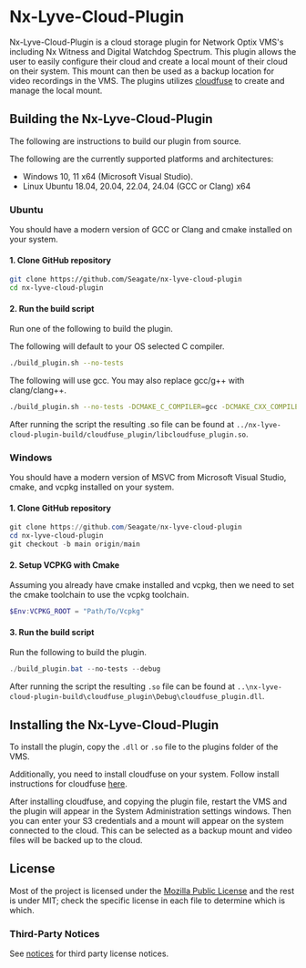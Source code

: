 # Nx-Lyve-Cloud-Plugin

Nx-Lyve-Cloud-Plugin is a cloud storage plugin for Network Optix VMS's including Nx Witness and Digital Watchdog
Spectrum. This plugin allows the user to easily configure their cloud and create a local mount of their cloud on their
system. This mount can then be used as a backup location for video recordings in the VMS. The plugins utilizes
[cloudfuse](https://github.com/Seagate/cloudfuse) to create and manage the local mount.

## Building the Nx-Lyve-Cloud-Plugin

The following are instructions to build our plugin from source.

The following are the currently supported platforms and architectures:

- Windows 10, 11 x64 (Microsoft Visual Studio).
- Linux Ubuntu 18.04, 20.04, 22.04, 24.04 (GCC or Clang) x64

### Ubuntu

You should have a modern version of GCC or Clang and cmake installed on your system.

#### 1. Clone GitHub repository

```bash
git clone https://github.com/Seagate/nx-lyve-cloud-plugin
cd nx-lyve-cloud-plugin
```

#### 2. Run the build script

Run one of the following to build the plugin.

The following will default to your OS selected C compiler.

```bash
./build_plugin.sh --no-tests
```

The following will use gcc. You may also replace gcc/g++ with clang/clang++.

```bash
./build_plugin.sh --no-tests -DCMAKE_C_COMPILER=gcc -DCMAKE_CXX_COMPILER=g++
```

After running the script the resulting .so file can be found at
`../nx-lyve-cloud-plugin-build/cloudfuse_plugin/libcloudfuse_plugin.so`.

### Windows

You should have a modern version of MSVC from Microsoft Visual Studio, cmake, and vcpkg installed on your system.

#### 1. Clone GitHub repository

```powershell
git clone https://github.com/Seagate/nx-lyve-cloud-plugin
cd nx-lyve-cloud-plugin
git checkout -b main origin/main
```

#### 2. Setup VCPKG with Cmake

Assuming you already have cmake installed and vcpkg, then we need to set the cmake toolchain to use the vcpkg toolchain.

```powershell
$Env:VCPKG_ROOT = "Path/To/Vcpkg"
```

#### 3. Run the build script

Run the following to build the plugin.

```powershell
./build_plugin.bat --no-tests --debug
```

After running the script the resulting `.so` file can be found at
`..\nx-lyve-cloud-plugin-build\cloudfuse_plugin\Debug\cloudfuse_plugin.dll`.

## Installing the Nx-Lyve-Cloud-Plugin

To install the plugin, copy the `.dll` or `.so` file to the plugins folder of the VMS.

Additionally, you need to install cloudfuse on your system. Follow install instructions for cloudfuse
[here](https://github.com/Seagate/cloudfuse).

After installing cloudfuse, and copying the plugin file, restart the VMS and the plugin will appear in the System
Administration settings windows. Then you can enter your S3 credentials and a mount will appear on the system connected
to the cloud. This can be selected as a backup mount and video files will be backed up to the cloud.

## License

Most of the project is licensed under the [Mozilla Public License](https://www.mozilla.org/en-US/MPL/2.0/) and the rest
is under MIT; check the specific license in each file to determine which is which.

### Third-Party Notices

See [notices](./NOTICE) for third party license notices.
